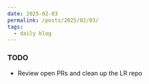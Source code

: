 ```yaml
---
date: 2025-02-03
permalink: /posts/2025/02/03/
tags:
  - daily blog
---
```


### TODO
- Review open PRs and clean up the LR repo


